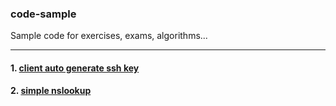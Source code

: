 ### code-sample
Sample code for exercises, exams, algorithms...

---

#### 1. [client auto generate ssh key](https://github.com/ctnguyenvn/code-sample/tree/master/ssh-gen)

#### 2. [simple nslookup](https://github.com/ctnguyenvn/code-sample/tree/master/simple-nslookup)